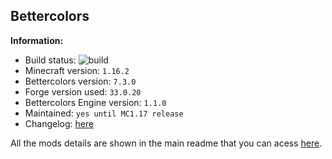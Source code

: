 ## Bettercolors

**Information:**
- Build status: ![build](https://img.shields.io/github/workflow/status/N3ROO/Bettercolors/Build%20MC1.16.2)
- Minecraft version: `1.16.2`
- Bettercolors version: `7.3.0`
- Forge version used: `33.0.20`
- Bettercolors Engine version: `1.1.0`
- Maintained: `yes until MC1.17 release`
- Changelog: [here](CHANGELOG.MD)


All the mods details are shown in the main readme that you can acess [here](https://github.com/N3ROO/Bettercolors).